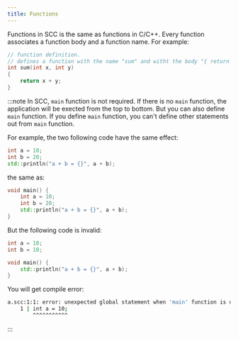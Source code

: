 ```yaml
---
title: Functions
---
```


Functions in SCC is the same as functions in C/C++. Every function associates a function body and a function name.
For example:

```cpp
// function definition.
// defines a function with the name "sum" and witht the body "{ return x+y; }"
int sum(int x, int y)
{
    return x + y;
}
```

:::note
In SCC, `main` function is not required. If there is no `main` function, the application will be exected from the top to bottom.
But you can also define `main` function. If you define `main` function, you can't define other statements out from `main` function.

For example, the two following code have the same effect:
```cpp
int a = 10;
int b = 20;
std::println("a + b = {}", a + b);
```

the same as:
```cpp
void main() {
    int a = 10;
    int b = 20;
    std::println("a + b = {}", a + b);
}
```

But the following code is invalid:
```cpp
int a = 10;
int b = 10;

void main() {
    std::println("a + b = {}", a + b);
}
```

You will get compile error:
```bash
a.scc:1:1: error: unexpected global statement when 'main' function is defined (4:1)
    1 | int a = 10;
        ^^^^^^^^^^^
```
:::